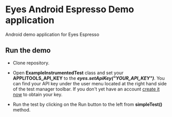 # Eyes Android Espresso Demo application

Android demo application for Eyes Espresso

## Run the demo

- Clone repository.

- Open **ExampleInstrumentedTest** class and set your **APPLITOOLS_API_KEY** to the ***eyes.setApiKey("YOUR_API_KEY")***.
You can find your API key under the user menu located at the right hand side of the test manager toolbar. 
If you don't yet have an account [create it now](https://applitools.com/users/register) to obtain your key.

- Run the test by clicking on the Run button to the left from **simpleTest()** method. 
